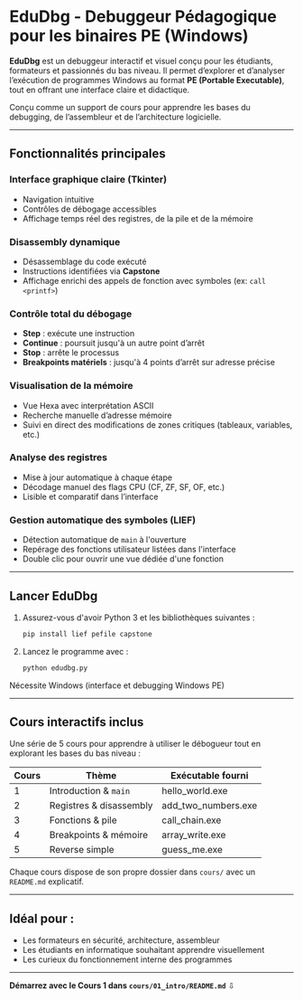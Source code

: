 # EduDbg - Debuggeur Pédagogique pour les binaires PE (Windows)

**EduDbg** est un debuggeur interactif et visuel conçu pour les étudiants, formateurs et passionnés du bas niveau. Il permet d’explorer et d’analyser l’exécution de programmes Windows au format **PE (Portable Executable)**, tout en offrant une interface claire et didactique.

 Conçu comme un support de cours pour apprendre les bases du debugging, de l’assembleur et de l’architecture logicielle.

---

## Fonctionnalités principales

### Interface graphique claire (Tkinter)

* Navigation intuitive
* Contrôles de débogage accessibles
* Affichage temps réel des registres, de la pile et de la mémoire

### Disassembly dynamique

* Désassemblage du code exécuté
* Instructions identifiées via **Capstone**
* Affichage enrichi des appels de fonction avec symboles (ex: `call <printf>`)

### Contrôle total du débogage

* **Step** : exécute une instruction
* **Continue** : poursuit jusqu'à un autre point d’arrêt
* **Stop** : arrête le processus
* **Breakpoints matériels** : jusqu'à 4 points d’arrêt sur adresse précise

### Visualisation de la mémoire

* Vue Hexa avec interprétation ASCII
* Recherche manuelle d’adresse mémoire
* Suivi en direct des modifications de zones critiques (tableaux, variables, etc.)

### Analyse des registres

* Mise à jour automatique à chaque étape
* Décodage manuel des flags CPU (CF, ZF, SF, OF, etc.)
* Lisible et comparatif dans l’interface

### Gestion automatique des symboles (LIEF)

* Détection automatique de `main` à l'ouverture
* Repérage des fonctions utilisateur listées dans l'interface
* Double clic pour ouvrir une vue dédiée d'une fonction

---

##  Lancer EduDbg

1. Assurez-vous d'avoir Python 3 et les bibliothèques suivantes :

   ```bash
   pip install lief pefile capstone
   ```
2. Lancez le programme avec :

   ```bash
   python edudbg.py
   ```

 Nécessite Windows (interface et debugging Windows PE)

---

## Cours interactifs inclus

Une série de 5 cours pour apprendre à utiliser le débogueur tout en explorant les bases du bas niveau :

| Cours | Thème                   | Exécutable fourni     |
| ----- | ----------------------- | --------------------- |
| 1     | Introduction & `main`   | hello\_world.exe      |
| 2     | Registres & disassembly | add\_two\_numbers.exe |
| 3     | Fonctions & pile        | call\_chain.exe       |
| 4     | Breakpoints & mémoire   | array\_write.exe      |
| 5     | Reverse simple          | guess\_me.exe         |

Chaque cours dispose de son propre dossier dans `cours/` avec un `README.md` explicatif.

---

## Idéal pour :

* Les formateurs en sécurité, architecture, assembleur
* Les étudiants en informatique souhaitant apprendre visuellement
* Les curieux du fonctionnement interne des programmes

---

**Démarrez avec le Cours 1 dans `cours/01_intro/README.md`** ⇩